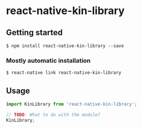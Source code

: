 # react-native-kin-library

## Getting started

`$ npm install react-native-kin-library --save`

### Mostly automatic installation

`$ react-native link react-native-kin-library`

## Usage
```javascript
import KinLibrary from 'react-native-kin-library';

// TODO: What to do with the module?
KinLibrary;
```
